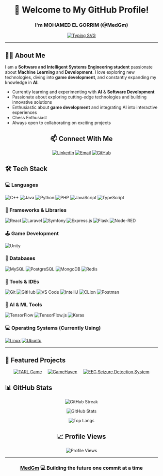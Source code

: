 <div align="center">

# 👋 Welcome to My GitHub Profile!

### I'm MOHAMED EL GORRIM (@MedGm)

[![Typing SVG](https://readme-typing-svg.herokuapp.com?font=Fira+Code&pause=1000&color=2E9EFF&center=true&vCenter=true&random=false&width=435&lines=Software+Engineering+Student;AI+Enthusiast;Full+Stack+Developer;Game+Dev+Explorer)](https://git.io/typing-svg)

</div>

---


## 👨‍💻 About Me

I am a **Software and Intelligent Systems Engineering student** passionate about **Machine Learning** and **Development**. I love exploring new technologies, diving into **game development**, and constantly expanding my knowledge in **AI**.

- Currently learning and experimenting with **AI** & **Software Development**
- Passionate about exploring cutting-edge technologies and building innovative solutions
- Enthusiastic about **game development** and integrating AI into interactive experiences
- Chess Enthusiast
- Always open to collaborating on exciting projects

<div align="center">

## 📫 Connect With Me
[![LinkedIn](https://img.shields.io/badge/LinkedIn-0A66C2?style=for-the-badge&logo=linkedin&logoColor=white)](https://www.linkedin.com/in/mohamed-el-gorrim-8052822a0/)
[![Email](https://img.shields.io/badge/Email-EA4335?style=for-the-badge&logo=gmail&logoColor=white)](mailto:elgorrim.mohamed@etu.uae.ac.ma)
[![GitHub](https://img.shields.io/badge/GitHub-181717?style=for-the-badge&logo=github&logoColor=white)](https://github.com/MedGm)

</div>

## 🛠 Tech Stack

### 💻 Languages
![C++](https://img.shields.io/badge/C++-00599C?style=for-the-badge&logo=cplusplus&logoColor=white)
![Java](https://img.shields.io/badge/Java-ED8B00?style=for-the-badge&logo=java&logoColor=white)
![Python](https://img.shields.io/badge/Python-FFD43B?style=for-the-badge&logo=python&logoColor=blue)
![PHP](https://img.shields.io/badge/PHP-8892BF?style=for-the-badge&logo=php&logoColor=white)
![JavaScript](https://img.shields.io/badge/JavaScript-F7E017?style=for-the-badge&logo=javascript&logoColor=black)
![TypeScript](https://img.shields.io/badge/TypeScript-3178C6?style=for-the-badge&logo=typescript&logoColor=white)

### 🧱 Frameworks & Libraries
![React](https://img.shields.io/badge/React-20232A?style=for-the-badge&logo=react&logoColor=61DAFB)
![Laravel](https://img.shields.io/badge/Laravel-FF2D20?style=for-the-badge&logo=laravel&logoColor=white)
![Symfony](https://img.shields.io/badge/Symfony-000000?style=for-the-badge&logo=symfony&logoColor=white)
![Express.js](https://img.shields.io/badge/Express.js-404D59?style=for-the-badge&logo=express&logoColor=white)
![Flask](https://img.shields.io/badge/Flask-000000?style=for-the-badge&logo=flask&logoColor=white)
![Node-RED](https://img.shields.io/badge/Node--RED-BB2C00?style=for-the-badge&logo=nodered&logoColor=white)

### 🕹️ Game Development
![Unity](https://img.shields.io/badge/Unity-100000?style=for-the-badge&logo=unity&logoColor=white)

### 💾 Databases
![MySQL](https://img.shields.io/badge/MySQL-00758F?style=for-the-badge&logo=mysql&logoColor=white)
![PostgreSQL](https://img.shields.io/badge/PostgreSQL-4169E1?style=for-the-badge&logo=postgresql&logoColor=white)
![MongoDB](https://img.shields.io/badge/MongoDB-4EA94B?style=for-the-badge&logo=mongodb&logoColor=white)
![Redis](https://img.shields.io/badge/Redis-BB2C00?style=for-the-badge&logo=redis&logoColor=white)

### 🧪 Tools & IDEs
![Git](https://img.shields.io/badge/Git-F05032?style=for-the-badge&logo=git&logoColor=white)
![GitHub](https://img.shields.io/badge/GitHub-181717?style=for-the-badge&logo=github&logoColor=white)
![VS Code](https://img.shields.io/badge/VSCode-007ACC?style=for-the-badge&logo=visualstudiocode&logoColor=white)
![IntelliJ](https://img.shields.io/badge/IntelliJ-000000?style=for-the-badge&logo=intellijidea&logoColor=white)
![CLion](https://img.shields.io/badge/CLion-0A0F3D?style=for-the-badge&logo=clion&logoColor=white)
![Postman](https://img.shields.io/badge/Postman-FF6C37?style=for-the-badge&logo=postman&logoColor=white)

### 🧠 AI & ML Tools
![TensorFlow](https://img.shields.io/badge/TensorFlow-FF6F00?style=for-the-badge&logo=tensorflow&logoColor=white)
![TensorFlow.js](https://img.shields.io/badge/tensorflow.js-ffff19?style=for-the-badge&logo=tensorflow&logoColor=grey)
![Keras](https://img.shields.io/badge/Keras-D00000?style=for-the-badge&logo=keras&logoColor=white)

### 💻 Operating Systems (Currently Using)
[![Linux](https://img.shields.io/badge/Linux-FCC624?style=for-the-badge&logo=linux&logoColor=black)](https://github.com/MedGm)
[![Ubuntu](https://img.shields.io/badge/Ubuntu-E95420?style=for-the-badge&logo=ubuntu&logoColor=white)](https://github.com/MedGm)

---

## 🌟 Featured Projects

<div align="center" style="display: flex; flex-wrap: wrap; justify-content: center; gap: 20px;">

  <a href="https://github.com/MedGm/TARL-Game" target="_blank">
    <img src="https://github-readme-stats.vercel.app/api/pin/?username=MedGm&repo=TARL-Game&theme=tokyonight" alt="TARL Game" />
  </a>

  <a href="https://github.com/MedGm/GameHaven" target="_blank">
    <img src="https://github-readme-stats.vercel.app/api/pin/?username=MedGm&repo=GameHaven&theme=tokyonight" alt="GameHaven" />
  </a>

  <a href="https://github.com/MedGm/EEG-Seizure-Detection-System" target="_blank">
    <img src="https://github-readme-stats.vercel.app/api/pin/?username=MedGm&repo=EEG-Seizure-Detection-System&theme=tokyonight" alt="EEG Seizure Detection System" />
  </a>

</div>


## 📊 GitHub Stats

<div align="center">

![GitHub Streak](https://streak-stats.demolab.com?user=MedGm&theme=tokyonight&hide_border=true)
  
![GitHub Stats](https://github-readme-stats.vercel.app/api?username=MedGm&show_icons=true&theme=tokyonight&hide_border=true&count_private=true)

![Top Langs](https://github-readme-stats.vercel.app/api/top-langs/?username=MedGm&layout=compact&theme=tokyonight&hide_border=true)

</div>

<div align="center">

## 📈 Profile Views
![Profile Views](https://komarev.com/ghpvc/?username=medgm&color=blueviolet&style=for-the-badge)

---
### [MedGm](https://github.com/MedGm) 💻 Building the future one commit at a time

</div>

<!---
MedGm/MedGm is a ✨ special ✨ repository because its `README.md` (this file) appears on your GitHub profile.
You can click the Preview link to take a look at your changes.
--->

